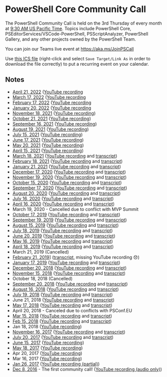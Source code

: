 # PowerShell Core Community Call

The PowerShell Community Call is held on the 3rd Thursday of every month at [9:30 AM US Pacific Time](http://www.timebie.com/std/pdt.php?q=9.5).
Topics include PowerShell Core, PSEditorServices/VSCode-PowerShell, PSScriptAnalyzer,
PowerShell Gallery, and any other projects owned by the PowerShell Team.

You can join our Teams live event at https://aka.ms/JoinPSCall

Use [this ICS file](https://raw.githubusercontent.com/PowerShell/PowerShell-RFC/master/CommunityCall/PSTeamsCall.ics) (right-click and select
`Save Target/Link As` in order to download the file correctly) to put a
recurring event on your calendar.

## Notes

* [April 21, 2022](./notes/20220421_Notes.md) ([YouTube recording](https://youtu.be/PsqiEBwpcP8)
* [March 17, 2022](./notes/20220317_Notes.md) ([YouTube recording](https://youtu.be/fbchMEs924o)
* [February 17, 2022](./notes/20220217_Notes.md) ([YouTube recording](https://youtu.be/jAA1_xJpbFc)
* [January 20, 2022](./notes/20220120_Notes.md) ([YouTube recording](https://youtu.be/hBTZA2Org6U)
* [November 18, 2021](./notes/20211118_Notes.md) ([YouTube recording](https://youtu.be/cdngdxAyZ3Y))
* [October 21, 2021](./notes/20211021_Notes.md) ([YouTube recording](https://youtu.be/_j5bO9yTexY))
* [September 16, 2021](./notes/20210916_Notes.md) ([YouTube recording](https://youtu.be/zPgx861gQt0))
* [August 19, 2021](./notes/20210819_Notes.md) ([YouTube recording](https://youtu.be/vP2E4NvCpIE))
* [July 15, 2021](./notes/20210715_Notes.md) ([YouTube recording](https://youtu.be/ryORVfMFouo))
* [June 17, 2021](./notes/20210617_Notes.md) ([YouTube recording](https://youtu.be/cYkf2WF1jQ4))
* [May 20, 2021](./notes/20210520_Notes.md) ([YouTube recording](https://youtu.be/pxdUwXhyvzo))
* [April 15, 2021](./notes/20210415_Notes.md) ([YouTube recording](https://youtu.be/HrLRNGJpD-8))
* [March 18, 2021](./notes/20210318_Notes.md) ([YouTube recording](https://youtu.be/6YMEARETh0E) and [transcript](./notes/20210318_ChatTranscript.txt))
* [February 18, 2021](./notes/20210218_Notes.md) ([YouTube recording](https://youtu.be/fIoyTdtGBVA) and [transcript](./notes/20210218_ChatTranscript.txt))
* [January 21, 2021](./notes/20210121_Notes.md) ([YouTube recording](https://youtu.be/DHdbRUKYXJs) and [transcript](./notes/20210121_ChatTranscript.txt))
* [December 17, 2020](./notes/20201217_Notes.md) ([YouTube recording](https://youtu.be/jKiA0255sIA) and [transcript](./notes/20201217_ChatTranscript.txt))
* [November 19, 2020](./notes/20201119_Notes.md) ([YouTube recording](https://youtu.be/IHMgWobHzrI) and [transcript](./notes/20201119_ChatTranscript.txt))
* [October 15, 2020](./notes/20201015_Notes.md) ([YouTube recording](https://youtu.be/_gP3HH0Ir0g) and [transcript](./notes/20201015_ChatTranscript.txt))
* [September 17, 2020](./notes/20200917_Notes.md) ([YouTube recording](https://youtu.be/nW4OxHNSng0) and [transcript](./notes/20200917_ChatTranscript.txt))
* [August 20, 2020](./notes/20200820_Notes.md) ([YouTube recording](https://youtu.be/emNWmUcGVq8) and [transcript](./notes/20200820_ChatTranscript.txt))
* [July 16, 2020](./notes/20200716_Notes.md) ([YouTube recording](https://youtu.be/oWokPwQxfJo) and [transcript](./notes/20200716_ChatTranscript.txt))
* [April 16, 2020](./notes/20200416_Notes.md) ([YouTube recording](https://youtu.be/q3Wx7MCpXnk) and [transcript](./notes/20200416_ChatTranscript.txt))
* March 19, 2020 - Cancelled due to conflict with MVP Summit
* [October 17, 2019](./notes/20191017_Notes.md) ([YouTube recording](https://youtu.be/yL0FXyZQdmQ) and [transcript](./notes/20191017_ChatTranscript.txt))
* [September 19, 2019](./notes/20190919_Notes.md) ([YouTube recording](https://youtu.be/T2D8FxvoS1g) and [transcript](./notes/20190919_ChatTranscript.txt))
* [August 15, 2019](./notes/20190815_Notes.md) ([YouTube recording](https://youtu.be/cK1xenkF9zs) and [transcript](./notes/20190815_ChatTranscript.txt))
* [July 18, 2019](./notes/20190718_Notes.md) ([YouTube recording](https://youtu.be/qwbbUqimtXA) and [transcript](./notes/20190718_ChatTranscript.txt))
* [June 20, 2019](./notes/20190620_Notes.md) ([YouTube recording](https://youtu.be/yJF-O9tH89Q) and [transcript](./notes/20190620_ChatTranscript.txt))
* [May 16, 2019](./notes/20190516_Notes.md) ([YouTube recording](https://youtu.be/Qmu8J6m9HNI) and [transcript](./notes/20190516_ChatTranscript.txt))
* [April 18, 2019](./notes/20190418_Notes.md) ([YouTube recording](https://youtu.be/d5f5BAOMie8) and [transcript](./notes/20190418_ChatTranscript.txt))
* March 21, 2019 (Cancelled)
* [February 21, 2019](./notes/20190221_Notes.md)] ([transcript](./notes/20190221_ChatTranscript.txt), missing YouTube recording 😞)
* [January 17, 2019](./notes/20190117_Notes.md) ([YouTube recording](https://youtu.be/GkA3d1_DnfY) and [transcript](./notes/20190117_ChatTranscript.txt))
* [December 20, 2018](./notes/20181220_Notes.md) ([YouTube recording](https://youtu.be/PNeyaqJcG7o) and [transcript](./notes/20181220_ChatTranscript.txt))
* [November 15, 2018](./notes/20181115_Notes.md) ([YouTube recording](https://youtu.be/tXNApuN7t98) and [transcript](./notes/20181115_ChatTranscript.txt))
* October 18, 2018 (Cancelled)
* [September 20, 2018](./notes/20180920_Notes.md) ([YouTube recording](https://youtu.be/9YraKKUQv74) and [transcript](./notes/20180920_ChatTranscript.txt))
* [August 16, 2018](./notes/20180816_Notes.md) ([YouTube recording](https://youtu.be/eNIbm4h2guE) and [transcript](./notes/20180816_ChatTranscript.txt))
* [July 19, 2018](./notes/20180719_Notes.md) ([YouTube recording](https://youtu.be/0eu--5muiLI) and [transcript](./notes/20180719_ChatTranscript.txt))
* June 21, 2018 ([YouTube recording](https://youtu.be/Wj5kksgNTTs) and [transcript](./notes/20180621_ChatTranscript.txt))
* [May 17, 2018](./notes/20180517_Notes.md) ([YouTube recording](https://youtu.be/2ZWBuyZvTTg) and [transcript](20180517_ChatTranscript.txt))
* April 20, 2018 - Canceled due to conflicts with PSConf.EU
* [Mar 15, 2018](./notes/20180315_Notes.md) ([YouTube recording](https://youtu.be/PqH2qho-HDE) and [transcript](20180315_ChatTranscript.txt))
* [Feb 15, 2018](./notes/20180215_Notes.md) ([YouTube recording](https://youtu.be/fz8KxMoQDaM) and [transcript](./notes/20180215_ChatTranscript.txt))
* Jan 18, 2018 ([YouTube recording](https://youtu.be/SFz-fFue0dg))
* [November 16, 2017](./notes/20171116_Notes.md) ([YouTube recording](https://youtu.be/EZ-UqdP_bxQ) and [transcript](./notes/20171116_ChatTranscript.txt))
* [July 20, 2017](./notes/20170720_Notes.md) ([YouTube recording](https://youtu.be/DF2L5ezX7AE) and [transcript](./notes/20170720_ChatTranscript.txt))
* [June 15, 2017](./notes/20170615_ChatTranscript.txt) ([YouTube recording](https://youtu.be/Iu_Q_3cUxTQQ))
* [May 18, 2017](./notes/20170518_ChatTranscript.txt) ([YouTube recording](https://youtu.be/f8WXuFrVSKM))
* Apr 20, 2017 ([YouTube recording](hhttps://youtu.be/7NFct1AxFOU))
* Mar 16, 2017 ([YouTube recording](https://youtu.be/tkBiVxd7l2I))
* [Jan 26, 2017](./notes/20170126_ChatTranscript.txt) ([YouTube recording (partial)](https://youtu.be/j7g5UbVFYqQ))
* [Dec 8, 2016](./notes/20161208_Notes.md) - The first community call! ([YouTube recording (audio only)](https://youtu.be/j7g5UbVFYqQ))

